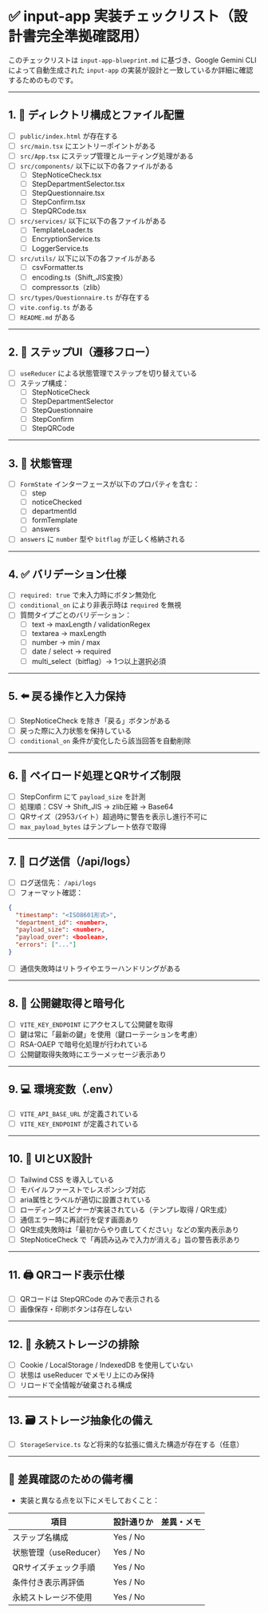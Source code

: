 # ✅ input-app 実装チェックリスト（設計書完全準拠確認用）

このチェックリストは `input-app-blueprint.md` に基づき、Google Gemini CLI によって自動生成された `input-app` の実装が設計と一致しているか詳細に確認するためのものです。

---

## 1. 📂 ディレクトリ構成とファイル配置

- [ ] `public/index.html` が存在する  
- [ ] `src/main.tsx` にエントリーポイントがある  
- [ ] `src/App.tsx` にステップ管理とルーティング処理がある  
- [ ] `src/components/` 以下に以下の各ファイルがある  
  - [ ] StepNoticeCheck.tsx  
  - [ ] StepDepartmentSelector.tsx  
  - [ ] StepQuestionnaire.tsx  
  - [ ] StepConfirm.tsx  
  - [ ] StepQRCode.tsx  
- [ ] `src/services/` 以下に以下の各ファイルがある  
  - [ ] TemplateLoader.ts  
  - [ ] EncryptionService.ts  
  - [ ] LoggerService.ts  
- [ ] `src/utils/` 以下に以下の各ファイルがある  
  - [ ] csvFormatter.ts  
  - [ ] encoding.ts（Shift_JIS変換）  
  - [ ] compressor.ts（zlib）  
- [ ] `src/types/Questionnaire.ts` が存在する  
- [ ] `vite.config.ts` がある  
- [ ] `README.md` がある  

---

## 2. 🔄 ステップUI（遷移フロー）

- [ ] `useReducer` による状態管理でステップを切り替えている  
- [ ] ステップ構成：  
  - [ ] StepNoticeCheck  
  - [ ] StepDepartmentSelector  
  - [ ] StepQuestionnaire  
  - [ ] StepConfirm  
  - [ ] StepQRCode  

---

## 3. 🧠 状態管理

- [ ] `FormState` インターフェースが以下のプロパティを含む：  
  - [ ] step  
  - [ ] noticeChecked  
  - [ ] departmentId  
  - [ ] formTemplate  
  - [ ] answers  
- [ ] `answers` に `number` 型や `bitflag` が正しく格納される  

---

## 4. ✅ バリデーション仕様

- [ ] `required: true` で未入力時にボタン無効化  
- [ ] `conditional_on` により非表示時は `required` を無視  
- [ ] 質問タイプごとのバリデーション：  
  - [ ] text → maxLength / validationRegex  
  - [ ] textarea → maxLength  
  - [ ] number → min / max  
  - [ ] date / select → required  
  - [ ] multi_select（bitflag）→ 1つ以上選択必須  

---

## 5. ⬅️ 戻る操作と入力保持

- [ ] StepNoticeCheck を除き「戻る」ボタンがある  
- [ ] 戻った際に入力状態を保持している  
- [ ] `conditional_on` 条件が変化したら該当回答を自動削除  

---

## 6. 📏 ペイロード処理とQRサイズ制限

- [ ] StepConfirm にて `payload_size` を計測  
- [ ] 処理順：CSV → Shift_JIS → zlib圧縮 → Base64  
- [ ] QRサイズ（2953バイト）超過時に警告を表示し進行不可に  
- [ ] `max_payload_bytes` はテンプレート依存で取得  

---

## 7. 📡 ログ送信（/api/logs）

- [ ] ログ送信先： `/api/logs`  
- [ ] フォーマット確認：  
```json
{
  "timestamp": "<ISO8601形式>",
  "department_id": <number>,
  "payload_size": <number>,
  "payload_over": <boolean>,
  "errors": ["..."]
}
```
- [ ] 通信失敗時はリトライやエラーハンドリングがある  

---

## 8. 🔐 公開鍵取得と暗号化

- [ ] `VITE_KEY_ENDPOINT` にアクセスして公開鍵を取得  
- [ ] 鍵は常に「最新の鍵」を使用（鍵ローテーションを考慮）  
- [ ] RSA-OAEP で暗号化処理が行われている  
- [ ] 公開鍵取得失敗時にエラーメッセージ表示あり  

---

## 9. 💻 環境変数（.env）

- [ ] `VITE_API_BASE_URL` が定義されている  
- [ ] `VITE_KEY_ENDPOINT` が定義されている  

---

## 10. 🎨 UIとUX設計

- [ ] Tailwind CSS を導入している  
- [ ] モバイルファーストでレスポンシブ対応  
- [ ] aria属性とラベルが適切に設置されている  
- [ ] ローディングスピナーが実装されている（テンプレ取得 / QR生成）  
- [ ] 通信エラー時に再試行を促す画面あり  
- [ ] QR生成失敗時は「最初からやり直してください」などの案内表示あり  
- [ ] StepNoticeCheck で「再読み込みで入力が消える」旨の警告表示あり  

---

## 11. 🖨️ QRコード表示仕様

- [ ] QRコードは StepQRCode のみで表示される  
- [ ] 画像保存・印刷ボタンは存在しない  

---

## 12. 🚫 永続ストレージの排除

- [ ] Cookie / LocalStorage / IndexedDB を使用していない  
- [ ] 状態は useReducer でメモリ上にのみ保持  
- [ ] リロードで全情報が破棄される構成  

---

## 13. 🗃️ ストレージ抽象化の備え

- [ ] `StorageService.ts` など将来的な拡張に備えた構造が存在する（任意）  

---

## 📌 差異確認のための備考欄

- 実装と異なる点を以下にメモしておくこと：

| 項目 | 設計通りか | 差異・メモ |
|------|------------|-------------|
| ステップ名構成 | Yes / No |             |
| 状態管理（useReducer） | Yes / No |             |
| QRサイズチェック手順 | Yes / No |             |
| 条件付き表示再評価 | Yes / No |             |
| 永続ストレージ不使用 | Yes / No |             |

